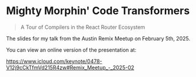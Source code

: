 # Mighty Morphin' Code Transformers

> A Tour of Compilers in the React Router Ecosystem

The slides for my talk from the Austin Remix Meetup on February 5th, 2025.

You can view an online version of the presentation at:

https://www.icloud.com/keynote/0478-V12j9cCkTfmVd215R4zw#Remix_Meetup_-_2025-02
